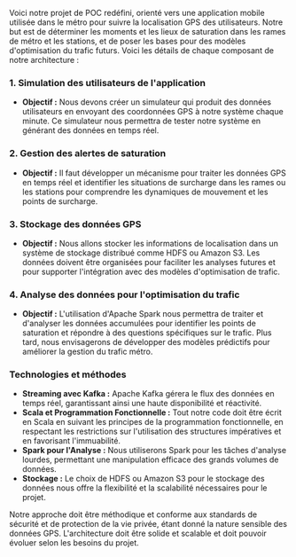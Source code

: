 Voici notre projet de POC redéfini, orienté vers une application mobile utilisée dans le métro pour suivre la localisation GPS des utilisateurs. Notre but est de déterminer les moments et les lieux de saturation dans les rames de métro et les stations, et de poser les bases pour des modèles d'optimisation du trafic futurs. Voici les détails de chaque composant de notre architecture :

### 1. **Simulation des utilisateurs de l'application**
- **Objectif :** Nous devons créer un simulateur qui produit des données utilisateurs en envoyant des coordonnées GPS à notre système chaque minute. Ce simulateur nous permettra de tester notre système en générant des données en temps réel.

### 2. **Gestion des alertes de saturation**
- **Objectif :** Il faut développer un mécanisme pour traiter les données GPS en temps réel et identifier les situations de surcharge dans les rames ou les stations pour comprendre les dynamiques de mouvement et les points de surcharge.

### 3. **Stockage des données GPS**
- **Objectif :** Nous allons stocker les informations de localisation dans un système de stockage distribué comme HDFS ou Amazon S3. Les données doivent être organisées pour faciliter les analyses futures et pour supporter l'intégration avec des modèles d'optimisation de trafic.

### 4. **Analyse des données pour l'optimisation du trafic**
- **Objectif :** L'utilisation d'Apache Spark nous permettra de traiter et d'analyser les données accumulées pour identifier les points de saturation et répondre à des questions spécifiques sur le trafic. Plus tard, nous envisagerons de développer des modèles prédictifs pour améliorer la gestion du trafic métro.

### **Technologies et méthodes**
- **Streaming avec Kafka :** Apache Kafka gérera le flux des données en temps réel, garantissant ainsi une haute disponibilité et réactivité.
- **Scala et Programmation Fonctionnelle :** Tout notre code doit être écrit en Scala en suivant les principes de la programmation fonctionnelle, en respectant les restrictions sur l'utilisation des structures impératives et en favorisant l'immuabilité.
- **Spark pour l'Analyse :** Nous utiliserons Spark pour les tâches d'analyse lourdes, permettant une manipulation efficace des grands volumes de données.
- **Stockage :** Le choix de HDFS ou Amazon S3 pour le stockage des données nous offre la flexibilité et la scalabilité nécessaires pour le projet.


Notre approche doit être méthodique et conforme aux standards de sécurité et de protection de la vie privée, étant donné la nature sensible des données GPS. L'architecture doit être solide et scalable et doit pouvoir évoluer selon les besoins du projet.

